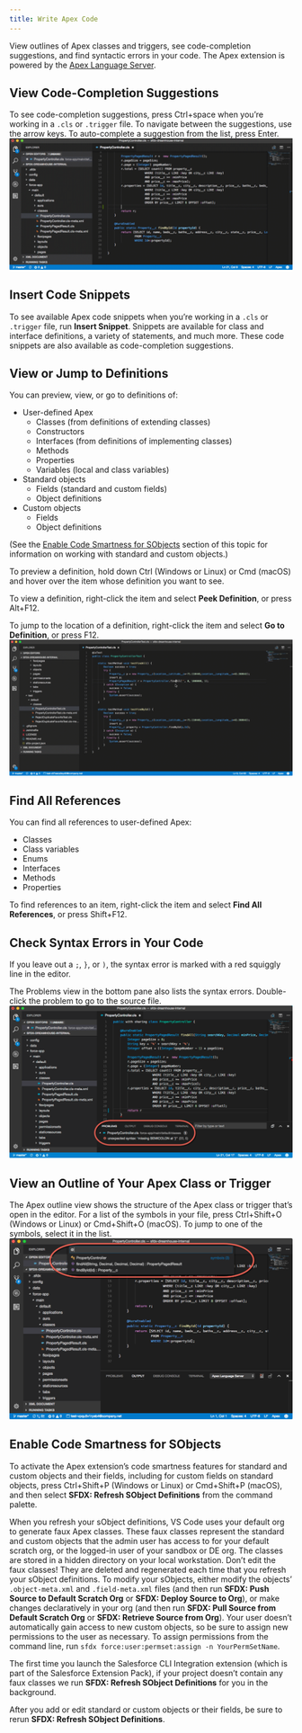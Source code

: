 ```yaml
---
title: Write Apex Code
---
```


View outlines of Apex classes and triggers, see code-completion suggestions, and find syntactic errors in your code. The Apex extension is powered by the [Apex Language Server](language-server).

## View Code-Completion Suggestions

To see code-completion suggestions, press Ctrl+space when you’re working in a `.cls` or `.trigger` file. To navigate between the suggestions, use the arrow keys. To auto-complete a suggestion from the list, press Enter.  
![Animation showing code completion of a System.debug() statement](../../images/apex_completion.gif)

## Insert Code Snippets

To see available Apex code snippets when you’re working in a `.cls` or `.trigger` file, run **Insert Snippet**. Snippets are available for class and interface definitions, a variety of statements, and much more. These code snippets are also available as code-completion suggestions.

## View or Jump to Definitions

You can preview, view, or go to definitions of:

- User-defined Apex
  - Classes (from definitions of extending classes)
  - Constructors
  - Interfaces (from definitions of implementing classes)
  - Methods
  - Properties
  - Variables (local and class variables)
- Standard objects
  - Fields (standard and custom fields)
  - Object definitions
- Custom objects
  - Fields
  - Object definitions

(See the [Enable Code Smartness for SObjects](#enable-code-smartness-for-sobjects) section of this topic for information on working with standard and custom objects.)

To preview a definition, hold down Ctrl (Windows or Linux) or Cmd (macOS) and hover over the item whose definition you want to see.

To view a definition, right-click the item and select **Peek Definition**, or press Alt+F12.

To jump to the location of a definition, right-click the item and select **Go to Definition**, or press F12.  
![Previewing, viewing, and jumping to a definition](../../images/apex_go_to_definition.gif)

## Find All References

You can find all references to user-defined Apex:

- Classes
- Class variables
- Enums
- Interfaces
- Methods
- Properties

To find references to an item, right-click the item and select **Find All References**, or press Shift+F12.

## Check Syntax Errors in Your Code

If you leave out a `;`, `}`, or `)`, the syntax error is marked with a red squiggly line in the editor.

The Problems view in the bottom pane also lists the syntax errors. Double-click the problem to go to the source file.  
![Problems view, showing a missing semicolon in an Apex class](../../images/apex_problems.png)

## View an Outline of Your Apex Class or Trigger

The Apex outline view shows the structure of the Apex class or trigger that’s open in the editor. For a list of the symbols in your file, press Ctrl+Shift+O (Windows or Linux) or Cmd+Shift+O (macOS). To jump to one of the symbols, select it in the list.  
![Outline view, showing the symbols in an Apex class](../../images/apex_outline.png)

## Enable Code Smartness for SObjects

To activate the Apex extension’s code smartness features for standard and custom objects and their fields, including for custom fields on standard objects, press Ctrl+Shift+P (Windows or Linux) or Cmd+Shift+P (macOS), and then select **SFDX: Refresh SObject Definitions** from the command palette.

When you refresh your sObject definitions, VS Code uses your default org to generate faux Apex classes. These faux classes represent the standard and custom objects that the admin user has access to for your default scratch org, or the logged-in user of your sandbox or DE org. The classes are stored in a hidden directory on your local workstation. Don’t edit the faux classes! They are deleted and regenerated each time that you refresh your sObject definitions. To modify your sObjects, either modify the objects’ `.object-meta.xml` and `.field-meta.xml` files (and then run **SFDX: Push Source to Default Scratch Org** or **SFDX: Deploy Source to Org**), or make changes declaratively in your org (and then run **SFDX: Pull Source from Default Scratch Org** or **SFDX: Retrieve Source from Org**). Your user doesn’t automatically gain access to new custom objects, so be sure to assign new permissions to the user as necessary. To assign permissions from the command line, run `sfdx force:user:permset:assign -n YourPermSetName`.

The first time you launch the Salesforce CLI Integration extension (which is part of the Salesforce Extension Pack), if your project doesn’t contain any faux classes we run **SFDX: Refresh SObject Definitions** for you in the background.

After you add or edit standard or custom objects or their fields, be sure to rerun **SFDX: Refresh SObject Definitions**.
